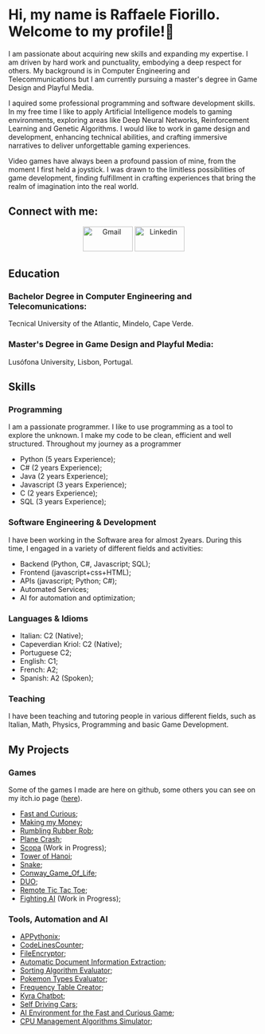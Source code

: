 # Hi, my name is Raffaele Fiorillo. Welcome to my profile!👋
I am passionate about acquiring new skills and expanding my expertise. I am driven by hard work and punctuality, embodying a deep respect for others. My background is in Computer Engineering and Telecommunications but I am currently pursuing a master's degree in Game Design and Playful Media.

I aquired some professional programming and software development skills. In my free time I like to apply Artificial Intelligence models to gaming environments, exploring areas like Deep Neural Networks, Reinforcement Learning and Genetic Algorithms. I would like to work in game design and development, enhancing technical abilities, and crafting immersive narratives to deliver unforgettable gaming experiences.

Video games have always been a profound passion of mine, from the moment I first held a joystick. I was drawn to the limitless possibilities of game development, finding fulfillment in crafting experiences that bring the realm of imagination into the real world.

## Connect with me:
<p align="center">
     <!-- <a href="https://wa.me/+351933713399"><img alt="WhatsApp"  title="WhatsApp" src="https://www.vectorlogo.zone/logos/whatsapp/whatsapp-ar21.svg" width="100" height="50" /></a> -->
     <a href="mailto:raffaelefiorillodev@gmail.com"><img alt="Gmail"  title="Gmail" src="https://www.vectorlogo.zone/logos/gmail/gmail-ar21.svg"   width="100" height="50" /></a>
     <!--<a href="https://www.facebook.com/profile.php?id=100003567220303"><img title="Facebook" src="https://www.vectorlogo.zone/logos/facebook/facebook-ar21.svg"   width="100" height="50"/></a> -->
     <a href="https://www.linkedin.com/in/raffaele-junior-fiorillo-ab033a200"><img title="Linkedin" src="https://www.vectorlogo.zone/logos/linkedin/linkedin-ar21.svg"   width="100" height="50"/></a>
</p>

## Education
### Bachelor Degree in Computer Engineering and Telecomunications:
Tecnical University of the Atlantic, Mindelo, Cape Verde.

### Master's Degree in Game Design and Playful Media:
Lusófona University, Lisbon, Portugal.

## Skills
### Programming
I am a passionate programmer. I like to use programming as a tool to explore the unknown. I make my code to be clean, efficient and well structured.
Throughout my journey as a programmer 

- Python (5 years Experience);
- C# (2 years Experience);
- Java (2 years Experience);
- Javascript (3 years Experience);
- C (2 years Experience);
- SQL (3 years Experience);
 
### Software Engineering & Development
I have been working in the Software area for almost 2years. During this time, I engaged in a variety of different fields and activities:
- Backend (Python, C#, Javascript; SQL);
- Frontend (javascript+css+HTML);
- APIs (javascript; Python; C#);
- Automated Services;
- AI for automation and optimization;

### Languages & Idioms
- Italian: C2 (Native);
- Capeverdian Kriol: C2 (Native);
- Portuguese C2;
- English: C1;
- French: A2;
- Spanish: A2 (Spoken);

### Teaching
  I have been teaching and tutoring people in various different fields, such as Italian, Math, Physics, Programming and basic Game Development.
  
## My Projects
### Games
Some of the games I made are here on github, some others you can see on my itch.io page ([here](https://darknight8.itch.io/)).
- [Fast and Curious](https://github.com/RaffaeleFiorillo/Fast_and_Curious);
- [Making my Money](https://github.com/RaffaeleFiorillo/Making_my_Money_Remastered);
- [Rumbling Rubber Rob](https://github.com/RaffaeleFiorillo/Rumbling_Rubber_Rob);
- [Plane Crash](https://github.com/RaffaeleFiorillo/PlaneCrashGame);
- [Scopa](https://github.com/RaffaeleFiorillo/Scopa_Game) (Work in Progress);
- [Tower of Hanoi](https://github.com/RaffaeleFiorillo/Tower_of_Hanoi);
- [Snake](https://github.com/RaffaeleFiorillo/Snake_Game_Advanced);
- [Conway_Game_Of_Life](https://github.com/RaffaeleFiorillo/Conway_Game_Of_Life);
- [DUO](https://github.com/RaffaeleFiorillo/DUO_Game);
- [Remote Tic Tac Toe](https://github.com/programmingGames/Tic-tac-toe);
- [Fighting AI](https://github.com/LifesCode/fighting_ai) (Work in Progress);

### Tools, Automation and AI
- [APPythonix](https://github.com/RaffaeleFiorillo/APPythonix);
- [CodeLinesCounter](https://github.com/RaffaeleFiorillo/CodeLinesCounter);
- [FileEncryptor](https://github.com/RaffaeleFiorillo/FileEncryptor);
- [Automatic Document Information Extraction](https://github.com/RaffaeleFiorillo/exam_info_extraction);
- [Sorting Algorithm Evaluator](https://github.com/RaffaeleFiorillo/Sorting-Algorithm-Evaluator);
- [Pokemon Types Evaluator](https://github.com/RaffaeleFiorillo/Pokemon_Types);
- [Frequency Table Creator](https://github.com/RaffaeleFiorillo/Frequency_Table_Creator);
- [Kyra Chatbot](https://github.com/LifesCode/Kyra);
- [Self Driving Cars](https://github.com/RaffaeleFiorillo/self_driving_car);
- [AI Environment for the Fast and Curious Game](https://github.com/RaffaeleFiorillo/Fast_and_Curious_AI_Environment);
- [CPU Management Algorithms Simulator](https://github.com/RaffaeleFiorillo/CPU_Management_Algorithms);
